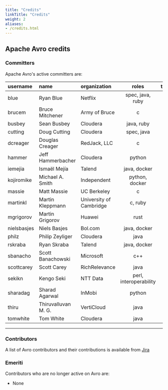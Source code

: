```yaml
---
title: "Credits"
linkTitle: "Credits"
weight: 2
aliases:
- /credits.html
---
```


<!--

 Licensed to the Apache Software Foundation (ASF) under one
 or more contributor license agreements.  See the NOTICE file
 distributed with this work for additional information
 regarding copyright ownership.  The ASF licenses this file
 to you under the Apache License, Version 2.0 (the
 "License"); you may not use this file except in compliance
 with the License.  You may obtain a copy of the License at

   https://www.apache.org/licenses/LICENSE-2.0

 Unless required by applicable law or agreed to in writing,
 software distributed under the License is distributed on an
 "AS IS" BASIS, WITHOUT WARRANTIES OR CONDITIONS OF ANY
 KIND, either express or implied.  See the License for the
 specific language governing permissions and limitations
 under the License.

-->

## Apache Avro credits

### Committers

Apache Avro's active committers are:

| **username** |       **name**      |     **organization**    |       **roles**        | **timezone** |
|:-------------|:--------------------|:------------------------|:----------------------:|:------------:|
|  blue        | Ryan Blue           | Netflix                 | spec, java, ruby       |   -8 |
|  brucem      | Bruce Mitchener     | Army of Bruce           | c                      |   +7 |
|  busbey      | Sean Busbey         | Cloudera                | java, ruby             |   -6 |
|  cutting     | Doug Cutting        | Cloudera                | spec, java             |   -8 |
|  dcreager    | Douglas Creager     | RedJack, LLC            | c                      |   -5 |
|  hammer      | Jeff Hammerbacher   | Cloudera                | python                 |   -8 |
|  iemejia     | Ismaël Mejía        | Talend                  | java, docker           |   +1 |
|  kojiromike  | Michael A. Smith    | Independent             | python, docker         |   -5 |
|  massie      | Matt Massie         | UC Berkeley             | c                      |   -8 |
|  martinkl    | Martin Kleppmann    | University of Cambridge | c, ruby                |    0 |
|  mgrigorov   | Martin Grigorov     | Huawei                  | rust                   |   +2 |
|  nielsbasjes | Niels Basjes        | Bol.com                 | java, docker           |   +1 |
|  philz       | Philip Zeyliger     | Cloudera                | java                   |   -8 |
|  rskraba     | Ryan Skraba         | Talend                  | java, docker           |   +1 |
|  sbanacho    | Scott Banachowski   | Microsoft               | c++                    |   -8 |
|  scottcarey  | Scott Carey         | RichRelevance           | java                   |   -8 |
|  sekikn      | Kengo Seki          | NTT Data                | perl, interoperability |   +9 |
|  sharadag    | Sharad Agarwal      | InMobi                  | python                 | +5.5 |
|  thiru       | Thiruvalluvan M. G. | VertiCloud              | java                   | +5.5 |
|  tomwhite    | Tom White           | Cloudera                | java                   |    0 |
-------------

### Contributors
A list of Avro contributors and their contributions is available from [Jira](http://s.apache.org/AvroFixed)

### Emeriti
Contributors who are no longer active on Avro are:

* None
